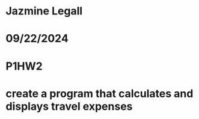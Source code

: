 # Jazmine Legall
# 09/22/2024
# P1HW2
# create a program that calculates and displays travel expenses
